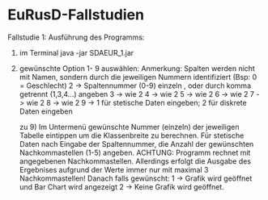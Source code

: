 # EuRusD-Fallstudien
Fallstudie 1:
Ausführung des Programms:
1) im Terminal java -jar SDAEUR_1.jar
2) gewünschte Option 1- 9 auswählen:
Anmerkung: Spalten werden nicht mit Namen, sondern durch die jeweiligen Nummern identifiziert (Bsp: 0 = Geschlecht)
    2 -> Spaltennummer (0-9) einzeln , oder durch komma getrennt (1,3,4...) angeben
    3 -> wie 2
    4 -> wie 2
    5 -> wie 2
    6 -> wie 2
    7 -> wie 2
    8 -> wie 2
    9 -> 1 für stetische Daten eingeben; 2 für diskrete Daten eingeben 
    
    zu 9) Im Untermenü gewünschte Nummer (einzeln) der jeweiligen Tabelle eintippen um die Klassenbreite zu berechnen.
    Für stetische Daten nach Eingabe der Spaltennummer, die Anzahl der gewünschten Nachkommastellen (1-5) angeben. ACHTUNG: Programm rechnet mit angegebenen Nachkommastellen. Allerdings erfolgt die Ausgabe des Ergebnises aufgrund der Werte immer nur mit maximal 3 Nachkommastellen!
    Danach falls gewünscht:
    1 -> Grafik wird geöffnet und Bar Chart wird angezeigt
    2 -> Keine Grafik wird geöffnet.

